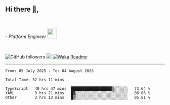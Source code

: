 <h2>Hi there  👋,</h2> </br>

<p><em>- Platform Engineer <img src="https://media.giphy.com/media/WUlplcMpOCEmTGBtBW/giphy.gif" width="30"> 
</em></p></br>


<!--[![Linkedin: prandogabriel](https://img.shields.io/badge/-prandogabriel-blue?style=flat-square&logo=Linkedin&logoColor=white&link=https://www.linkedin.com/in/prandogabriel/)](https://www.linkedin.com/in/prandogabriel)-->
![GitHub followers](https://img.shields.io/github/followers/prandogabriel?label=Follow&style=social)
![](https://komarev.com/ghpvc/?username=prandogabriel)
[![Waka Readme](https://github.com/prandogabriel/prandogabriel/actions/workflows/update-stats.yml.yml/badge.svg)](https://github.com/prandogabriel/prandogabriel/actions/workflows/update-stats.yml.yml)

---

<!--START_SECTION:waka-->

```golang
From: 05 July 2025 - To: 04 August 2025

Total Time: 52 hrs 11 mins

TypeScript   40 hrs 47 mins  ██████████████████▒░░░░░░   73.64 %
YAML         3 hrs 21 mins   █▓░░░░░░░░░░░░░░░░░░░░░░░   06.06 %
Other        3 hrs 13 mins   █▒░░░░░░░░░░░░░░░░░░░░░░░   05.81 %
```

<!--END_SECTION:waka-->
